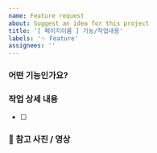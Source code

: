 ```yaml
---
name: Feature request
about: Suggest an idea for this project
title: '[ 페이지이름 ] 기능/작업내용'
labels: '✨ Feature'
assignees: ''
---
```


### 어떤 기능인가요?

>

### 작업 상세 내용

- [ ]

### 📸 참고 사진 / 영상

